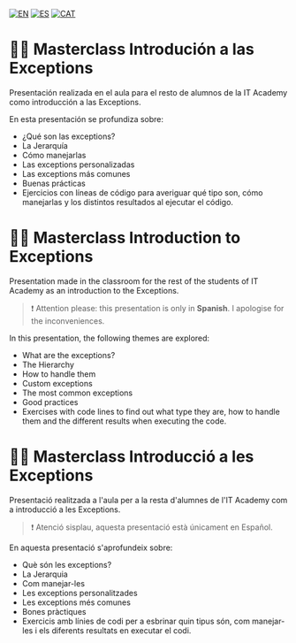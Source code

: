 [![EN](https://img.shields.io/badge/EN-blue.svg?logo=googletranslate&logoColor=white)](#eng)
[![ES](https://img.shields.io/badge/ES-red.svg?logo=googletranslate&logoColor=white)](#es)
[![CAT](https://img.shields.io/badge/CAT-yellow.svg?logo=googletranslate&logoColor=white)](#cat)

<a name="es"></a>
# :woman_teacher: Masterclass Introdución a las Exceptions

Presentación realizada en el aula para el resto de alumnos de la IT Academy como introducción a las Exceptions. 

En esta presentación se profundiza sobre:
- ¿Qué son las exceptions?
- La Jerarquía
- Cómo manejarlas
- Las exceptions personalizadas
- Las exceptions más comunes
- Buenas prácticas 
- Ejercicios con líneas de código para averiguar qué tipo son, cómo manejarlas y los distintos resultados al ejecutar el código.

<a name="eng"></a>
# :woman_teacher: Masterclass Introduction to Exceptions

Presentation made in the classroom for the rest of the students of IT Academy as an introduction to the Exceptions. 

> ❗ Attention please: this presentation is only in **Spanish**. I apologise for the inconveniences.

In this presentation, the following themes are explored:

- What are the exceptions?
- The Hierarchy
- How to handle them
- Custom exceptions
- The most common exceptions
- Good practices
- Exercises with code lines to find out what type they are, how to handle them and the different results when executing the code.


<a name="cat"></a>

# :woman_teacher: Masterclass Introducció a les Exceptions

Presentació realitzada a l'aula per a la resta d'alumnes de l'IT Academy com a introducció a les Exceptions. 

> ❗ Atenció sisplau, aquesta presentació està únicament en Español.

En aquesta presentació s'aprofundeix sobre:

- Què són les exceptions?
- La Jerarquia
- Com manejar-les
- Les exceptions personalitzades
- Les exceptions més comunes
- Bones pràctiques
- Exercicis amb línies de codi per a esbrinar quin tipus són, com manejar-les i els diferents resultats en executar el codi. 
